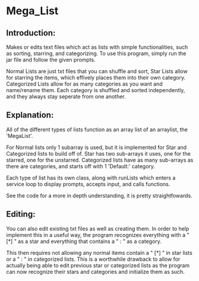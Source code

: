 # Mega_List
## Introduction:
Makes or edits text files which act as lists with simple functionalities, such as sorting, starring, and categorizing. 
To use this program, simply run the jar file and follow the given prompts.

Normal Lists are just txt files that you can shuffle and sort, Star Lists allow for starring the items, which effively places them into their own category.
Categorized Lists allow for as many categories as you want and name/rename them. Each category is shuffled and sorted independently, and they always stay seperate from one another.


## Explanation:

All of the different types of lists function as an array list of an arraylist, the 'MegaList'. 

For Normal lists only 1 subarray is used, but it is implemented for Star and Categorized lists to build off of. Star has two sub-arrays it uses, one for the starred, one for the unstarred. Categorized lists have as many sub-arrays as there are categories, and starts off with 1 'Default:' category. 

Each type of list has its own class, along with runLists which enters a service loop to display prompts, accepts input, and calls functions.

See the code for a more in depth understanding, it is pretty straightfowards.

## Editing:

You can also edit existing txt files as well as creating them. In order to help implement this in a useful way, the program recognizes everything with a
" [*] " as a star and everything that contains a " : " as a category. 

This then requires not allowing any normal items contain a " [*] " in star lists or a " : " in categorized lists. This is a worthwhile drawback to allow for actually being able to edit previous star or categorized lists as the program can now recognize their stars and categories and initialize them as such.
